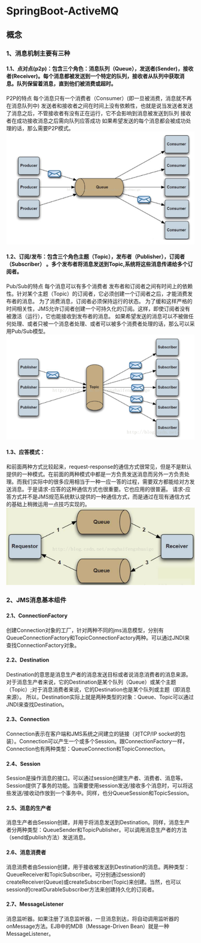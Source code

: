 # SpringBoot-ActiveMQ

## 概念
### 1、消息机制主要有三种
#### 1.1、点对点(p2p)：包含三个角色：消息队列（Queue），发送者(Sender)，接收者(Receiver)。每个消息都被发送到一个特定的队列，接收者从队列中获取消息。队列保留着消息，直到他们被消费或超时。
P2P的特点
每个消息只有一个消费者（Consumer）(即一旦被消费，消息就不再在消息队列中)
发送者和接收者之间在时间上没有依赖性，也就是说当发送者发送了消息之后，不管接收者有没有正在运行，它不会影响到消息被发送到队列
接收者在成功接收消息之后需向队列应答成功
如果希望发送的每个消息都会被成功处理的话，那么需要P2P模式。
![Image text](imgs/1.png)
#### 1.2、订阅/发布：包含三个角色主题（Topic），发布者（Publisher），订阅者（Subscriber） 。多个发布者将消息发送到Topic,系统将这些消息传递给多个订阅者。
Pub/Sub的特点
每个消息可以有多个消费者
发布者和订阅者之间有时间上的依赖性。针对某个主题（Topic）的订阅者，它必须创建一个订阅者之后，才能消费发布者的消息。
为了消费消息，订阅者必须保持运行的状态。
为了缓和这样严格的时间相关性，JMS允许订阅者创建一个可持久化的订阅。这样，即使订阅者没有被激活（运行），它也能接收到发布者的消息。
如果希望发送的消息可以不被做任何处理、或者只被一个消息者处理、或者可以被多个消费者处理的话，那么可以采用Pub/Sub模型。
![Image text](imgs/2.png)
#### 1.3、应答模式：
和前面两种方式比较起来，request-response的通信方式很常见，但是不是默认提供的一种模式。在前面的两种模式中都是一方负责发送消息而另外一方负责处理。而我们实际中的很多应用相当于一种一应一答的过程，需要双方都能给对方发送消息。于是请求-应答的这种通信方式也很重要。它也应用的很普遍。      请求-应答方式并不是JMS规范系统默认提供的一种通信方式，而是通过在现有通信方式的基础上稍微运用一点技巧实现的。
![Image text](imgs/3.png)
### 2、JMS消息基本组件
#### 2.1、ConnectionFactory
创建Connection对象的工厂，针对两种不同的jms消息模型，分别有QueueConnectionFactory和TopicConnectionFactory两种。可以通过JNDI来查找ConnectionFactory对象。
#### 2.2、Destination
Destination的意思是消息生产者的消息发送目标或者说消息消费者的消息来源。对于消息生产者来说，它的Destination是某个队列（Queue）或某个主题（Topic）;对于消息消费者来说，它的Destination也是某个队列或主题（即消息来源）。
所以，Destination实际上就是两种类型的对象：Queue、Topic可以通过JNDI来查找Destination。
#### 2.3、Connection
Connection表示在客户端和JMS系统之间建立的链接（对TCP/IP socket的包装）。Connection可以产生一个或多个Session。跟ConnectionFactory一样，Connection也有两种类型：QueueConnection和TopicConnection。
#### 2.4、Session
Session是操作消息的接口。可以通过session创建生产者、消费者、消息等。Session提供了事务的功能。当需要使用session发送/接收多个消息时，可以将这些发送/接收动作放到一个事务中。同样，也分QueueSession和TopicSession。
#### 2.5、消息的生产者
消息生产者由Session创建，并用于将消息发送到Destination。同样，消息生产者分两种类型：QueueSender和TopicPublisher。可以调用消息生产者的方法（send或publish方法）发送消息。
#### 2.6、消息消费者
消息消费者由Session创建，用于接收被发送到Destination的消息。两种类型：QueueReceiver和TopicSubscriber。可分别通过session的createReceiver(Queue)或createSubscriber(Topic)来创建。当然，也可以session的creatDurableSubscriber方法来创建持久化的订阅者。
#### 2.7、MessageListener
消息监听器。如果注册了消息监听器，一旦消息到达，将自动调用监听器的onMessage方法。EJB中的MDB（Message-Driven Bean）就是一种MessageListener。